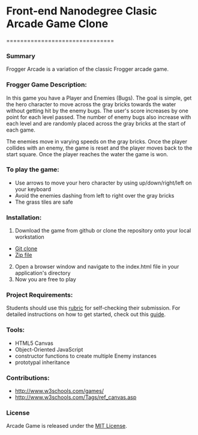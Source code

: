# Front-end Nanodegree Clasic Arcade Game Clone
===============================

### Summary

Frogger Arcade is a variation of the classic Frogger arcade game.

### Frogger Game Description:

In this game you have a Player and Enemies (Bugs). The goal is simple, get the hero character to move across the gray bricks towards the water without getting hit by the enemy bugs. The user's score increases by one point for each level passed. The number of enemy bugs also increase with each level and are randomly placed across the gray bricks at the start of each game. 

The enemies move in varying speeds on the gray bricks. Once the player collides with an enemy, the game is reset and the player moves back to the start square. Once the player reaches the water the game is won.

### To play the game:

- Use arrows to move your hero character by using up/down/right/left on your keyboard
- Avoid the enemies dashing from left to right over the gray bricks
- The grass tiles are safe

### Installation:

1. Download the game from github or clone the repository onto your local workstation
  * [Git clone](https://github.com/Rosenny08/frontend-nanodegree-arcade-game-master.git)
  * [Zip file](https://github.com/Rosenny08/frontend-nanodegree-arcade-game-master.git)
2. Open a browser window and navigate to the index.html file in your application's directory
3. Now you are free to play


### Project Requirements:

Students should use this [rubric](https://review.udacity.com/#!/projects/2696458597/rubric) for self-checking their submission. 
For detailed instructions on how to get started, check out this [guide](https://docs.google.com/document/d/1v01aScPjSWCCWQLIpFqvg3-vXLH2e8_SZQKC8jNO0Dc/pub?embedded=true).

### Tools:

- HTML5 Canvas 
- Object-Oriented JavaScript
- constructor functions to create multiple Enemy instances
- prototypal inheritance

### Contributions:

- http://www.w3schools.com/games/
- http://www.w3schools.com/Tags/ref_canvas.asp

### License

Arcade Game is released under the [MIT License](http://choosealicense.com/licenses/mit/).
